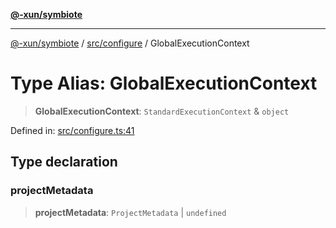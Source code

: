 [**@-xun/symbiote**](../../../README.md)

***

[@-xun/symbiote](../../../README.md) / [src/configure](../README.md) / GlobalExecutionContext

# Type Alias: GlobalExecutionContext

> **GlobalExecutionContext**: `StandardExecutionContext` & `object`

Defined in: [src/configure.ts:41](https://github.com/Xunnamius/symbiote/blob/10f876ec625b234388ec5689f4d10663cabb4139/src/configure.ts#L41)

## Type declaration

### projectMetadata

> **projectMetadata**: `ProjectMetadata` \| `undefined`
